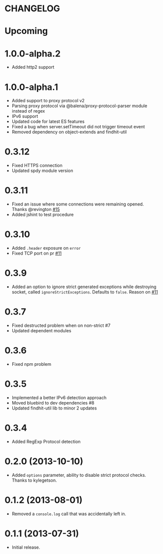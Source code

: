 CHANGELOG
=========

# Upcoming

# 1.0.0-alpha.2
- Added http2 support


# 1.0.0-alpha.1
- Added support to proxy protocol v2
- Parsing proxy protocol via @balena/proxy-protocol-parser module instead of regex
- IPv6 support
- Updated code for latest ES features
- Fixed a bug when server.setTimeout did not trigger timeout event
- Removed dependency on object-extends and findhit-util

# 0.3.12
- Fixed HTTPS connection
- Updated spdy module version

# 0.3.11
- Fixed an issue where some connections were remaining opened. Thanks @revington [#15](https://github.com/findhit/proxywrap/issues/15)
- Added jshint to test procedure

# 0.3.10
- Added `.header` exposure on `error`
- Fixed TCP port on pr [#11](https://github.com/findhit/proxywrap/pull/11)

# 0.3.9
- Added an option to ignore strict generated exceptions while destroying socket,
  called `ignoreStrictExceptions`. Defaults to `false`. Reason on [#11](https://github.com/findhit/proxywrap/issues/11)

# 0.3.7
- Fixed destructed problem when on non-strict #7
- Updated dependent modules

# 0.3.6
- Fixed npm problem

# 0.3.5
- Implemented a better IPv6 detection approach
- Moved bluebird to dev dependencies #8
- Updated findhit-util lib to minor 2 updates

# 0.3.4
- Added RegExp Protocol detection

# 0.2.0 (2013-10-10)
- Added `options` parameter, ability to disable strict protocol checks.  Thanks to kylegetson.

# 0.1.2 (2013-08-01)
- Removed a `console.log` call that was accidentally left in.

# 0.1.1 (2013-07-31)
- Initial release.
